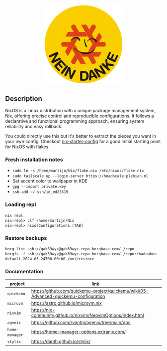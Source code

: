 <h1 align="center">
  <img src="home/assets/img/logo.svg" alt="nixos" width="250">
</h1>

## Description
NixOS is a Linux distribution with a unique package management system, Nix, offering precise control and reproducible configurations. 
It follows a declarative and functional programming approach, ensuring system reliability and easy rollback.

You could directly use this but it's better to extract the pieces 
you want in your own config. Checkout [nix-starter-config](https://github.com/Misterio77/nix-starter-configs)
for a good initial starting point for NixOS with flakes. 


### Fresh installation notes
- `sudo ln -s /home/martijn/Nix/flake.nix /etc/nixos/flake.nix`
- `sudo tailscale up --login-server https://headscale.plebian.nl`
- Set accent color to wallpaper in KDE
- `gpg --import private.key`
- `ssh-add ~/.ssh/id_ed25519`

### Loading repl
```commandline
nix repl
nix-repl> :lf /home/martijn/Nix
nix-repl> nixosConfigurations.[TAB]
```

### Restore backups
```commandline
borg list ssh://gak69wyz@gak69wyz.repo.borgbase.com/./repo
borgfs -f ssh://gak69wyz@gak69wyz.repo.borgbase.com/./repo::hadouken-default-2024-03-24T00:00:00 /mnt/restore
```

### Documentation
| project        | link |
|----------------| ---- |
| `quickemu`     | https://github.com/quickemu-project/quickemu/wiki/05-Advanced-quickemu-configuration |
| `microvm`      | https://astro.github.io/microvm.nix |
| `nixvim`       | https://nix-community.github.io/nixvim/NeovimOptions/index.html |
| `agenix`       | https://github.com/ryantm/agenix/tree/main/doc |
| `home-manager` | https://home-manager-options.extranix.com/ |
| `stylix`       | https://danth.github.io/stylix/ |

